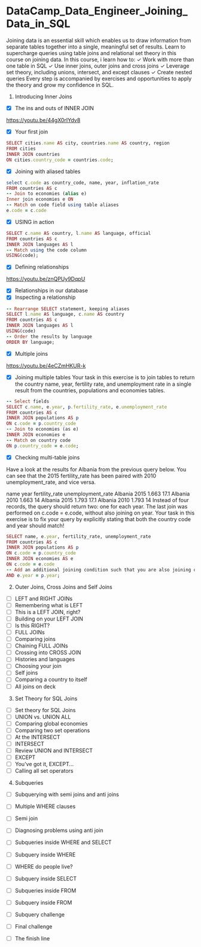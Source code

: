 # DataCamp_Data_Engineer_Joining_Data_in_SQL

Joining data is an essential skill which enables us to draw information from separate tables together into a single, meaningful set of results. Learn to supercharge queries using table joins and relational set theory in this course on joining data.
In this course, i learn how to:
✓ Work with more than one table in SQL
✓ Use inner joins, outer joins and cross joins
✓ Leverage set theory, including unions, intersect, and except clauses
✓ Create nested queries
Every step is accompanied by exercises and opportunities to apply the theory and grow my confidence in SQL.

1. Introducing Inner Joins

- [x] The ins and outs of INNER JOIN

https://youtu.be/44gX0rIYdv8
    
- [x] Your first join

```ruby
SELECT cities.name AS city, countries.name AS country, region
FROM cities
INNER JOIN countries
ON cities.country_code = countries.code;
```     

- [x] Joining with aliased tables

```ruby
select c.code as country_code, name, year, inflation_rate
FROM countries AS c
-- Join to economies (alias e)
Inner join economies e ON 
-- Match on code field using table aliases
e.code = c.code
```
- [x] USING in action

```ruby
SELECT c.name AS country, l.name AS language, official
FROM countries AS c
INNER JOIN languages AS l
-- Match using the code column
USING(code);
```

- [x] Defining relationships

https://youtu.be/znQPUy9DqpU

- [x] Relationships in our database
- [x] Inspecting a relationship

```ruby
-- Rearrange SELECT statement, keeping aliases
SELECT l.name AS language, c.name AS country
FROM countries AS c
INNER JOIN languages AS l
USING(code)
-- Order the results by language
ORDER BY language;
```

- [x] Multiple joins

https://youtu.be/4eCZmHKUR-k

- [x] Joining multiple tables
Your task in this exercise is to join tables to return the country name, year, fertility rate, and unemployment rate in a single result from the countries, populations and economies tables.

```ruby
-- Select fields
SELECT c.name, e.year, p.fertility_rate, e.unemployment_rate
FROM countries AS c
INNER JOIN populations AS p
ON c.code = p.country_code
-- Join to economies (as e)
INNER JOIN economies e
-- Match on country code
ON p.country_code = e.code;
```

- [x] Checking multi-table joins

Have a look at the results for Albania from the previous query below. You can see that the 2015 fertility_rate has been paired with 2010 unemployment_rate, and vice versa.

name	year	fertility_rate	unemployment_rate
Albania	2015	1.663	17.1
Albania	2010	1.663	14
Albania	2015	1.793	17.1
Albania	2010	1.793	14
Instead of four records, the query should return two: one for each year. The last join was performed on c.code = e.code, without also joining on year. Your task in this exercise is to fix your query by explicitly stating that both the country code and year should match!

```ruby
SELECT name, e.year, fertility_rate, unemployment_rate
FROM countries AS c
INNER JOIN populations AS p
ON c.code = p.country_code
INNER JOIN economies AS e
ON c.code = e.code
-- Add an additional joining condition such that you are also joining on year
AND e.year = p.year;
```

2. Outer Joins, Cross Joins and Self Joins

- [ ] LEFT and RIGHT JOINs
- [ ] Remembering what is LEFT
- [ ] This is a LEFT JOIN, right?
- [ ] Building on your LEFT JOIN
- [ ] Is this RIGHT?
- [ ] FULL JOINs
- [ ] Comparing joins
- [ ] Chaining FULL JOINs
- [ ] Crossing into CROSS JOIN
- [ ] Histories and languages
- [ ] Choosing your join
- [ ] Self joins
- [ ] Comparing a country to itself
- [ ] All joins on deck

3. Set Theory for SQL Joins

- [ ] Set theory for SQL Joins
- [ ] UNION vs. UNION ALL
- [ ] Comparing global economies
- [ ] Comparing two set operations
- [ ] At the INTERSECT
- [ ] INTERSECT
- [ ] Review UNION and INTERSECT
- [ ] EXCEPT
- [ ] You've got it, EXCEPT...
- [ ] Calling all set operators
  
4. Subqueries

- [ ] Subquerying with semi joins and anti joins
- [ ] Multiple WHERE clauses
- [ ] Semi join
- [ ] Diagnosing problems using anti join
- [ ] Subqueries inside WHERE and SELECT
- [ ] Subquery inside WHERE
- [ ] WHERE do people live?
- [ ] Subquery inside SELECT
- [ ] Subqueries inside FROM
- [ ] Subquery inside FROM
- [ ] Subquery challenge
- [ ] Final challenge
- [ ] The finish line

  
